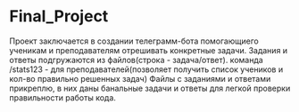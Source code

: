 # Final_Project
Проект заключается в создании телеграмм-бота помогающиего ученикам и преподавателям отрешивать конкретные задачи.
Задания и ответы подгружаются из файлов(строка - задача/ответ).
команда /stats123 - для преподавателей(позволяет получить список учеников и кол-во правильно решенных задач)
Файлы с заданиями и ответами прикреплю, в них даны банальные задачи и ответы для легкой проверки правильности работы кода.

